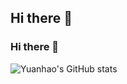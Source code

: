 ## Hi there 👋
### Hi there 👋
![Yuanhao's GitHub stats](https://github-readme-stats.vercel.app/api?username=luca-medeiros&show_icons=true&theme=dracula&count_private=true)
<!--

Here are some ideas to get you started:

- 🔭 I’m currently working on Diffusion models and Neural rendering
- 📫 How to reach me: yuanhao.wang@kaust.edu.sa  
-->
